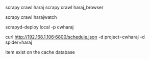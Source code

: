 	
scrapy crawl haraj
scrapy crawl haraj_browser

scrapy crawl harajwatch

scrapyd-deploy local -p cwharaj

curl http://192.168.1.106:6800/schedule.json -d project=cwharaj -d spider=haraj

item exist  on the cache database